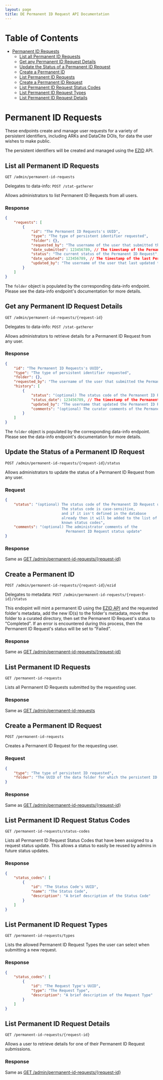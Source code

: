 ```yaml
---
layout: page
title: DE Permanent ID Request API Documentation
---
```


# Table of Contents

* [Permanent ID Requests](#permanent-id-requests)
    * [List all Permanent ID Requests](#list-all-permanent-id-requests)
    * [Get any Permanent ID Request Details](#get-any-permanent-id-request-details)
    * [Update the Status of a Permanent ID Request](#update-the-status-of-a-permanent-id-request)
    * [Create a Permanent ID](#create-a-permanent-id)
    * [List Permanent ID Requests](#list-permanent-id-requests)
    * [Create a Permanent ID Request](#create-a-permanent-id-request)
    * [List Permanent ID Request Status Codes](#list-permanent-id-request-status-codes)
    * [List Permanent ID Request Types](#list-permanent-id-request-types)
    * [List Permanent ID Request Details](#list-permanent-id-request-details)

# Permanent ID Requests

These endpoints create and manage user requests for a variety of persistent identifiers,
including ARKs and DataCite DOIs, for data the user wishes to make public.

The persistent identifiers will be created and managed using the [EZID](http://ezid.cdlib.org/) API.

## List all Permanent ID Requests

`GET /admin/permanent-id-requests`

Delegates to data-info: `POST /stat-gatherer`

Allows administrators to list Permanent ID Requests from all users.

### Response

```json
{
    "requests": [
        {
            "id": "The Permanent ID Requests's UUID",
            "type": "The type of persistent identifier requested",
            "folder": {},
            "requested_by": "The username of the user that submitted the Permanent ID Request",
            "date_submitted": 123456789, // The timestamp of the Permanent ID Request submission
            "status": "The current status of the Permanent ID Request",
            "date_updated": 123456789, // The timestamp of the last Permanent ID Request status update
            "updated_by": "The username of the user that last updated the Permanent ID Request status"
        }
    ]
}
```

The `folder` object is populated by the corresponding data-info endpoint.
Please see the data-info endpoint's documentation for more details.

## Get any Permanent ID Request Details

`GET /admin/permanent-id-requests/{request-id}`

Delegates to data-info: `POST /stat-gatherer`

Allows administrators to retrieve details for a Permanent ID Request from any user.

### Response

```json
{
    "id": "The Permanent ID Requests's UUID",
    "type": "The type of persistent identifier requested",
    "folder": {},
    "requested_by": "The username of the user that submitted the Permanent ID Request",
    "history": [
        {
            "status": "(optional) The status code of the Permanent ID Request update",
            "status_date": 123456789, // The timestamp of the Permanent ID Request status update
            "updated_by": "The username that updated the Permanent ID Request status",
            "comments": "(optional) The curator comments of the Permanent ID Request status update"
        }
    ]
}
```

The `folder` object is populated by the corresponding data-info endpoint.
Please see the data-info endpoint's documentation for more details.

## Update the Status of a Permanent ID Request

`POST /admin/permanent-id-requests/{request-id}/status`

Allows administrators to update the status of a Permanent ID Request from any user.

### Request

```json
{
    "status": "(optional) The status code of the Permanent ID Request update.
                          The status code is case-sensitive,
                          and if it isn't defined in the database
                          already then it will be added to the list of
                          known status codes",
    "comments": "(optional) The administrator comments of the
                            Permanent ID Request status update"
}
```

### Response

Same as [GET /admin/permanent-id-requests/{request-id}](#get-any-permanent-id-request-details)

## Create a Permanent ID

`POST /admin/permanent-id-requests/{request-id}/ezid`

Delegates to metadata: `POST /admin/permanent-id-requests/{request-id}/status`

This endopint will mint a permanent ID using the
[EZID API](http://ezid.cdlib.org/doc/apidoc.html#operation-mint-identifier)
and the requested folder's metadata,
add the new ID(s) to the folder's metadata,
move the folder to a curated directory,
then set the Permanent ID Request's status to "Completed".
If an error is encountered during this process,
then the Permanent ID Request's status will be set to "Failed".

### Response

Same as [GET /admin/permanent-id-requests/{request-id}](#get-any-permanent-id-request-details)

## List Permanent ID Requests

`GET /permanent-id-requests`

Lists all Permanent ID Requests submitted by the requesting user.

### Response

Same as [GET /admin/permanent-id-requests](#list-all-permanent-id-requests)

## Create a Permanent ID Request

`POST /permanent-id-requests`

Creates a Permanent ID Request for the requesting user.

### Request

```json
{
    "type": "The type of persistent ID requested",
    "folder": "The UUID of the data folder for which the persistent ID is being requested"
}
```

### Response

Same as [GET /admin/permanent-id-requests/{request-id}](#get-any-permanent-id-request-details)

## List Permanent ID Request Status Codes

`GET /permanent-id-requests/status-codes`

Lists all Permanent ID Request Status Codes that have been assigned to a request status update.
This allows a status to easily be reused by admins in future status updates.

### Response

```json
{
    "status_codes": [
        {
            "id": "The Status Code's UUID",
            "name": "The Status Code",
            "description": "A brief description of the Status Code"
        }
    ]
}
```

## List Permanent ID Request Types

`GET /permanent-id-requests/types`

Lists the allowed Permanent ID Request Types the user can select when submitting a new request.

### Response

```json
{
    "status_codes": [
        {
            "id": "The Request Type's UUID",
            "type": "The Request Type",
            "description": "A brief description of the Request Type"
        }
    ]
}
```

## List Permanent ID Request Details

`GET /permanent-id-requests/{request-id}`

Allows a user to retrieve details for one of their Permanent ID Request submissions.

### Response

Same as [GET /admin/permanent-id-requests/{request-id}](#get-any-permanent-id-request-details)
